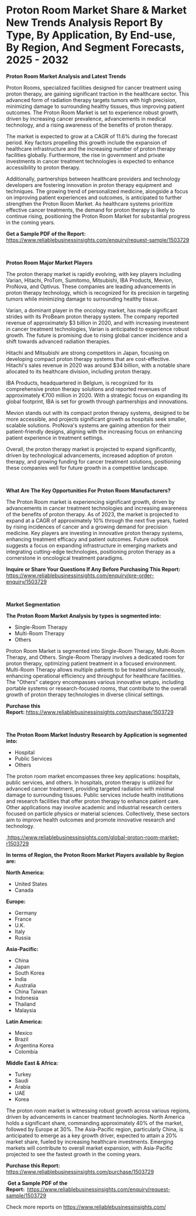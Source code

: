 <p><h1>Proton Room Market Share & Market New Trends Analysis Report By Type, By Application, By End-use, By Region, And Segment Forecasts, 2025 - 2032</h1></p><p><strong>Proton Room Market Analysis and Latest Trends</strong></p>
<p><p>Proton Rooms, specialized facilities designed for cancer treatment using proton therapy, are gaining significant traction in the healthcare sector. This advanced form of radiation therapy targets tumors with high precision, minimizing damage to surrounding healthy tissues, thus improving patient outcomes. The Proton Room Market is set to experience robust growth, driven by increasing cancer prevalence, advancements in medical technology, and a rising awareness of the benefits of proton therapy.</p><p>The market is expected to grow at a CAGR of 11.6% during the forecast period. Key factors propelling this growth include the expansion of healthcare infrastructure and the increasing number of proton therapy facilities globally. Furthermore, the rise in government and private investments in cancer treatment technologies is expected to enhance accessibility to proton therapy.</p><p>Additionally, partnerships between healthcare providers and technology developers are fostering innovation in proton therapy equipment and techniques. The growing trend of personalized medicine, alongside a focus on improving patient experiences and outcomes, is anticipated to further strengthen the Proton Room Market. As healthcare systems prioritize effective cancer treatments, the demand for proton therapy is likely to continue rising, positioning the Proton Room Market for substantial progress in the coming years.</p></p>
<p><strong>Get a Sample PDF of the Report:&nbsp;</strong> <a href="https://www.reliablebusinessinsights.com/enquiry/request-sample/1503729?utm_campaign=2242&utm_medium=2&utm_source=Github&utm_content=ia&utm_term=23032025&utm_id=proton-room">https://www.reliablebusinessinsights.com/enquiry/request-sample/1503729</a></p>
<p>&nbsp;</p>
<p><strong>Proton Room Major Market Players</strong></p>
<p><p>The proton therapy market is rapidly evolving, with key players including Varian, Hitachi, ProTom, Sumitomo, Mitsubishi, IBA Products, Mevion, ProNova, and Optivus. These companies are leading advancements in proton therapy technology, which is recognized for its precision in targeting tumors while minimizing damage to surrounding healthy tissue.</p><p>Varian, a dominant player in the oncology market, has made significant strides with its ProBeam proton therapy system. The company reported revenue of approximately $3 billion in 2020, and with increasing investment in cancer treatment technologies, Varian is anticipated to experience robust growth. The future is promising due to rising global cancer incidence and a shift towards advanced radiation therapies.</p><p>Hitachi and Mitsubishi are strong competitors in Japan, focusing on developing compact proton therapy systems that are cost-effective. Hitachi's sales revenue in 2020 was around $34 billion, with a notable share allocated to its healthcare division, including proton therapy.</p><p>IBA Products, headquartered in Belgium, is recognized for its comprehensive proton therapy solutions and reported revenues of approximately €700 million in 2020. With a strategic focus on expanding its global footprint, IBA is set for growth through partnerships and innovations.</p><p>Mevion stands out with its compact proton therapy systems, designed to be more accessible, and projects significant growth as hospitals seek smaller, scalable solutions. ProNova's systems are gaining attention for their patient-friendly designs, aligning with the increasing focus on enhancing patient experience in treatment settings.</p><p>Overall, the proton therapy market is projected to expand significantly, driven by technological advancements, increased adoption of proton therapy, and growing funding for cancer treatment solutions, positioning these companies well for future growth in a competitive landscape.</p></p>
<p>&nbsp;</p>
<p><strong>What Are The Key Opportunities For Proton Room Manufacturers?</strong></p>
<p><p>The Proton Room market is experiencing significant growth, driven by advancements in cancer treatment technologies and increasing awareness of the benefits of proton therapy. As of 2023, the market is projected to expand at a CAGR of approximately 10% through the next five years, fueled by rising incidences of cancer and a growing demand for precision medicine. Key players are investing in innovative proton therapy systems, enhancing treatment efficacy and patient outcomes. Future outlook suggests a focus on expanding infrastructure in emerging markets and integrating cutting-edge technologies, positioning proton therapy as a cornerstone in oncological treatment paradigms.</p></p>
<p><strong>Inquire or Share Your Questions If Any Before Purchasing This Report:</strong> <a href="https://www.reliablebusinessinsights.com/enquiry/pre-order-enquiry/1503729?utm_campaign=2242&utm_medium=2&utm_source=Github&utm_content=ia&utm_term=23032025&utm_id=proton-room">https://www.reliablebusinessinsights.com/enquiry/pre-order-enquiry/1503729</a></p>
<p>&nbsp;</p>
<p><strong>Market Segmentation</strong></p>
<p><strong>The Proton Room Market Analysis by types is segmented into:</strong></p>
<p><ul><li>Single-Room Therapy</li><li>Multi-Room Therapy</li><li>Others</li></ul></p>
<p><p>Proton Room Market is segmented into Single-Room Therapy, Multi-Room Therapy, and Others. Single-Room Therapy involves a dedicated room for proton therapy, optimizing patient treatment in a focused environment. Multi-Room Therapy allows multiple patients to be treated simultaneously, enhancing operational efficiency and throughput for healthcare facilities. The "Others" category encompasses various innovative setups, including portable systems or research-focused rooms, that contribute to the overall growth of proton therapy technologies in diverse clinical settings.</p></p>
<p><strong>Purchase this Report:&nbsp;</strong><a href="https://www.reliablebusinessinsights.com/purchase/1503729?utm_campaign=2242&utm_medium=2&utm_source=Github&utm_content=ia&utm_term=23032025&utm_id=proton-room">https://www.reliablebusinessinsights.com/purchase/1503729</a></p>
<p>&nbsp;</p>
<p><strong>The Proton Room Market Industry Research by Application is segmented into:</strong></p>
<p><ul><li>Hospital</li><li>Public Services</li><li>Others</li></ul></p>
<p><p>The proton room market encompasses three key applications: hospitals, public services, and others. In hospitals, proton therapy is utilized for advanced cancer treatment, providing targeted radiation with minimal damage to surrounding tissues. Public services include health institutions and research facilities that offer proton therapy to enhance patient care. Other applications may involve academic and industrial research centers focused on particle physics or material sciences. Collectively, these sectors aim to improve health outcomes and promote innovative research and technology.</p></p>
<p><a href="https://www.reliablebusinessinsights.com/global-proton-room-market-r1503729?utm_campaign=2242&utm_medium=2&utm_source=Github&utm_content=ia&utm_term=23032025&utm_id=proton-room">&nbsp;https://www.reliablebusinessinsights.com/global-proton-room-market-r1503729</a></p>
<p><strong>In terms of Region, the Proton Room Market Players available by Region are:</strong></p>
<p>
    <p> <strong> North America: </strong>
        <ul>
            <li>United States</li>
            <li>Canada</li>
        </ul>
        </p> 
    <p> <strong> Europe: </strong>
        <ul>
            <li>Germany</li>
            <li>France</li>
            <li>U.K.</li>
            <li>Italy</li>
            <li>Russia</li>
        </ul>
        </p> 
    <p> <strong> Asia-Pacific: </strong>
        <ul>
            <li>China</li>
            <li>Japan</li>
            <li>South Korea</li>
            <li>India</li>
            <li>Australia</li>
            <li>China Taiwan</li>
            <li>Indonesia</li>
            <li>Thailand</li>
            <li>Malaysia</li>
        </ul>
        </p> 
    <p> <strong> Latin America: </strong>
        <ul>
            <li>Mexico</li>
            <li>Brazil</li>
            <li>Argentina Korea</li>
            <li>Colombia</li>
        </ul>
        </p> 
    <p> <strong> Middle East & Africa: </strong>
        <ul>
            <li>Turkey</li>
            <li>Saudi</li>
            <li>Arabia</li>
            <li>UAE</li>
            <li>Korea</li>
        </ul>
    </p>
    </p>
<p><p>The proton room market is witnessing robust growth across various regions, driven by advancements in cancer treatment technologies. North America holds a significant share, commanding approximately 40% of the market, followed by Europe at 30%. The Asia-Pacific region, particularly China, is anticipated to emerge as a key growth driver, expected to attain a 20% market share, fueled by increasing healthcare investments. Emerging markets will contribute to overall market expansion, with Asia-Pacific projected to see the fastest growth in the coming years.</p></p>
<p><strong>Purchase this Report: </strong><a href="https://www.reliablebusinessinsights.com/purchase/1503729?utm_campaign=2242&utm_medium=2&utm_source=Github&utm_content=ia&utm_term=23032025&utm_id=proton-room">https://www.reliablebusinessinsights.com/purchase/1503729</a></p>
<p>&nbsp;<strong>Get a Sample PDF of the Report:&nbsp;&nbsp;</strong><a href="https://www.reliablebusinessinsights.com/enquiry/request-sample/1503729?utm_campaign=2242&utm_medium=2&utm_source=Github&utm_content=ia&utm_term=23032025&utm_id=proton-room">https://www.reliablebusinessinsights.com/enquiry/request-sample/1503729</a></p>
<p><strong></strong></p>
<p>Check more reports on <a href="https://www.reliablebusinessinsights.com/?utm_campaign=2242&utm_medium=2&utm_source=Github&utm_content=ia&utm_term=23032025&utm_id=proton-room">https://www.reliablebusinessinsights.com/</a></p>